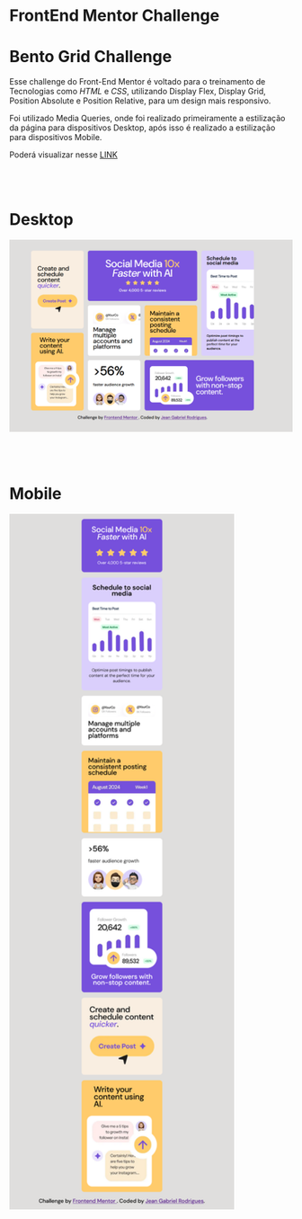 # FrontEnd Mentor Challenge

# Bento Grid Challenge

Esse challenge do Front-End Mentor é voltado para o treinamento de Tecnologias como _HTML_ e _CSS_, utilizando Display Flex, Display Grid, Position Absolute e Position Relative, para um design mais responsivo.

Foi utilizado Media Queries, onde foi realizado primeiramente a estilização da página para dispositivos Desktop, após isso é realizado a estilização para dispositivos Mobile.

Poderá visualizar nesse <a target="_blank" href="https://thejrodrigues.github.io/Bento-Grid-Challenge/">LINK</a>
<br></br>
<br></br>

# Desktop

<img src="assets/images/Desktop.png" alt="Tela da estilização Desktop" width="800px">
<br></br>
<br></br>

# Mobile

<img src="assets/images/Mobile.png" alt="Tela da estilização Desktop" width="400px">
